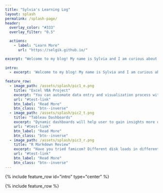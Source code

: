 ```yaml
---
title: "Sylvia's Learning Log"
layout: splash
permalink: /splash-page/
header:
  overlay_color: "#333"
  overlay_filter: "0.5"

  actions:
    - label: "Learn More"
      url: "https://selgik.github.io/"

excerpt: "Welcome to my blog! My name is Sylvia and I am curious about numbers, data and stories behind them. Check out my latest data analytic projects below!"
      
intro: 
  - excerpt: 'Welcome to my blog! My name is Sylvia and I am curious about numbers, data and stories behind them. Check out my latest data analytic projects below!'
  
feature_row:
  - image_path: /assets/splash/pic1_e.png
    title: "Excel VBA Project"
    excerpt: "You can automate data entry and visualization process with Excel VBA"
    url: "#test-link"
    btn_label: "Read More"
    btn_class: "btn--inverse"
  - image_path: /assets/splash/pic2_t.png
    title: "Tableau Dashboards"
    excerpt: "Dynamic dashboards will help user to gain insights more quickly"
    url: "#test-link"
    btn_label: "Read More"
    btn_class: "btn--inverse"
  - image_path: /assets/splash/pic3_r.png
    title: "R Markdown Review"
    excerpt: "Have you tried famicom? Different disk loads in different games. Same with R"
    url: "#test-link"
    btn_label: "Read More"
    btn_class: "btn--inverse"
---
```


<!--- 
 header:
  overlay_color: "#000"
  overlay_filter: "0.5"
  overlay_image: /assets/splash/da.jpg
--->

<!--- Below is needed to add intro --->
{% include feature_row id="intro" type="center" %}

<!--- Below is needed to add row division --->
{% include feature_row %}
